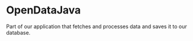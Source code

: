 OpenDataJava
============

Part of our application that fetches and processes data and saves it to our database.
